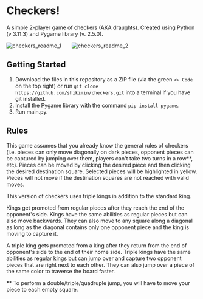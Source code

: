 # Checkers!

A simple 2-player game of checkers (AKA draughts). Created using Python (v 3.11.3) and Pygame library (v. 2.5.0).

![checkers_readme_1](https://github.com/shikimin/checkers/assets/104809403/c84c4a33-e430-42e3-98ea-9d4e2c9c65d0)&emsp;&emsp;![checkers_readme_2](https://github.com/shikimin/checkers/assets/104809403/75127e72-3143-4c10-8eed-a75ad340fa17)


## Getting Started

1. Download the files in this repository as a ZIP file (via the green `<> Code` on the top right) or run `git clone https://github.com/shikimin/checkers.git` into a terminal if you have git installed.
2. Install the Pygame library with the command `pip install pygame`.
3. Run main.py.

## Rules

This game assumes that you already know the general rules of checkers (i.e. pieces can only move diagonally on dark pieces, opponent pieces can be captured by jumping over them, players can't take two turns in a row**, etc). Pieces can be moved by clicking the desired piece and then clicking the desired destination square. Selected pieces will be highlighted in yellow. Pieces will not move if the destination squares are not reached with valid moves. 

This version of checkers uses triple kings in addition to the standard king. 

Kings get promoted from regular pieces after they reach the end of the opponent's side. Kings have the same abilities as regular pieces but can also move backwards. They can also move to any square along a diagonal as long as the diagonal contains only one opponent piece and the king is moving to capture it. 

A triple king gets promoted from a king after they return from the end of opponent's side to the end of their home side. Triple kings have the same abilities as regular kings but can jump over and capture two opponent pieces that are right next to each other. They can also jump over a piece of the same color to traverse the board faster.

** To perform a double/triple/quadruple jump, you will have to move your piece to each empty square.

